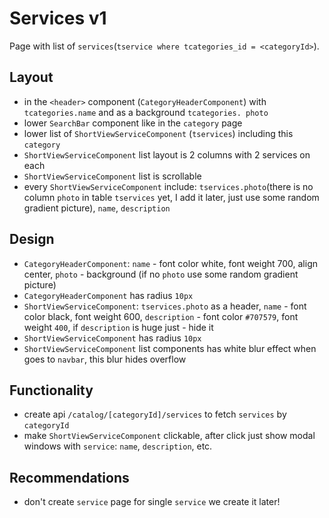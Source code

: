 # Services v1

Page with list of `services`(`tservice where tcategories_id = <categoryId>`).

## Layout

- in the `<header>` component (`CategoryHeaderComponent`) with `tcategories.name` and as a background `tcategories.
photo`
- lower `SearchBar` component like in the `category` page
- lower list of `ShortViewServiceComponent` (`tservices`) including this `category`
- `ShortViewServiceComponent` list layout is 2 columns with 2 services on each
- `ShortViewServiceComponent` list is scrollable
- every `ShortViewServiceComponent` include: `tservices.photo`(there is no column `photo` in table `tservices` yet, 
  I add it later, just use some random gradient picture), `name`, `description`

## Design

- `CategoryHeaderComponent`: `name` - font color white, font weight 700, align center, `photo` - background (if no 
  `photo` use some random gradient picture)
- `CategoryHeaderComponent` has radius `10px`
- `ShortViewServiceComponent`: `tservices.photo` as a header, `name` - font color black, font weight 600, 
  `description` - font color `#707579`, font weight `400`, if `description` is huge just - hide it
- `ShortViewServiceComponent` has radius `10px`
- `ShortViewServiceComponent` list components has white blur effect when goes to `navbar`, this blur hides overflow

## Functionality

- create api `/catalog/[categoryId]/services` to fetch `services` by `categoryId`
- make `ShortViewServiceComponent` clickable, after click just show modal windows with `service`: `name`, 
  `description`, etc.

## Recommendations

- don't create `service` page for single `service` we create it later!